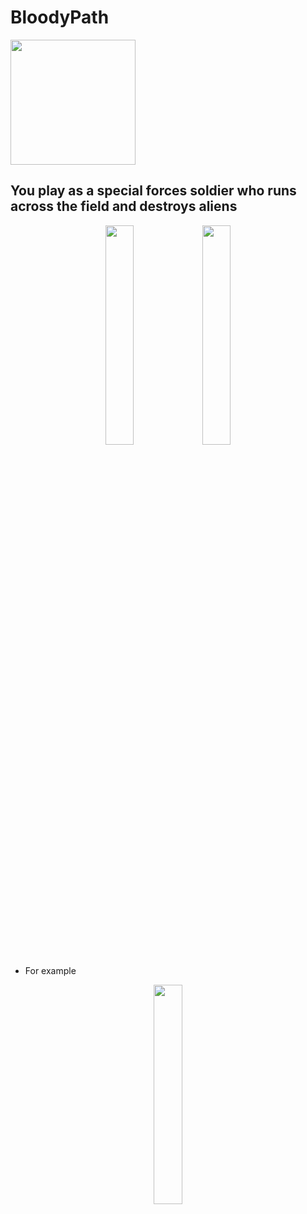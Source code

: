 # BloodyPath

<img src="///" width="200">

## You play as a special forces soldier who runs across the field and destroys aliens

<p align="center">
<img src="///" width="30%";>
<img src="///" width="30%"><p>

- For example

<p align="center">
<img src="///" width="30%"></p>
